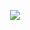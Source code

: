 <p align="center">
  <img  src="https://media3.giphy.com/media/UWwD3EFIgCgY2AlfDR/giphy.gif?cid=790b76116e184408d75072a8b097512b8d2f069a9ebc35ac&rid=giphy.gif&ct=g">
</p>
